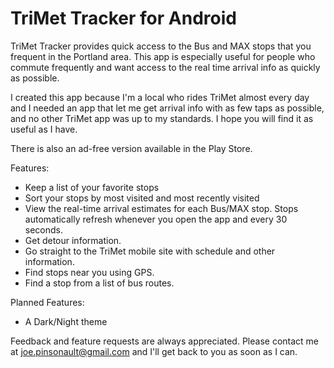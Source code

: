 TriMet Tracker for Android
==============

TriMet Tracker provides quick access to the Bus and MAX stops that you frequent in the Portland area. This app is especially useful for people who commute frequently and want access to the real time arrival info as quickly as possible.

I created this app because I'm a local who rides TriMet almost every day and I needed an app that let me get arrival info with as few taps as possible, and no other TriMet app was up to my standards. I hope you will find it as useful as I have.

There is also an ad-free version available in the Play Store.

Features:

* Keep a list of your favorite stops
* Sort your stops by most visited and most recently visited
* View the real-time arrival estimates for each Bus/MAX stop. Stops automatically refresh whenever you open the app and every 30 seconds.
* Get detour information.
* Go straight to the TriMet mobile site with schedule and other information.
* Find stops near you using GPS.
* Find a stop from a list of bus routes.

Planned Features:

* A Dark/Night theme

Feedback and feature requests are always appreciated. Please contact me at joe.pinsonault@gmail.com and I'll get back to you as soon as I can.
